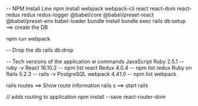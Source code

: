 
-- NPM Install Line
npm install webpack webpack-cli react react-dom react-redux redux redux-logger @babel/core @babel/preset-react @babel/preset-env babel-loader
bundle install
bundle exec rails db:setup               ==> create the DB

npm run webpack


-- Drop the db
rails db:drop



-- Tech versions of the application w commands
JavaScript 
Ruby 2.5.1      -- ruby -v
React 16.10.2   -- npm list react
Redux 4.0.4     -- npm list redux
Ruby on Rails 5.2.3     -- rails -v
PostgreSQL
webpack 4.41.0          -- npm list webpack




rails routes                    ==> Show route information
rails s                         ==> start rails


// adds routing to application
npm install --save react-router-dom

